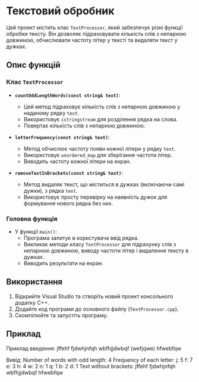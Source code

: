 # Текстовий обробник

Цей проект містить клас `TextProcessor`, який забезпечує різні функції обробки тексту. Він дозволяє підраховувати кількість слів з непарною довжиною, обчислювати частоту літер у тексті та видаляти текст у дужках.

## Опис функцій

### Клас `TextProcessor`

- **`countOddLengthWords(const string& text)`**:

  - Цей метод підраховує кількість слів з непарною довжиною у наданому рядку `text`.
  - Використовує `istringstream` для розділення рядка на слова.
  - Повертає кількість слів з непарною довжиною.

- **`letterFrequency(const string& text)`**:

  - Метод обчислює частоту появи кожної літери у рядку `text`.
  - Використовує `unordered_map` для зберігання частоти літер.
  - Виводить частоту кожної літери на екран.

- **`removeTextInBrackets(const string& text)`**:
  - Метод видаляє текст, що міститься в дужках (включаючи самі дужки), з рядка `text`.
  - Використовує просту перевірку на наявність дужок для формування нового рядка без них.

### Головна функція

- У функції `main()`:
  - Програма запитує в користувача ввід рядка.
  - Викликає методи класу `TextProcessor` для підрахунку слів з непарною довжиною, виводу частоти літер і видалення тексту в дужках.
  - Виводить результати на екран.

## Використання

1. Відкрийте Visual Studio та створіть новий проект консольного додатку C++.
2. Додайте код програми до основного файлу (`TextProcessor.cpp`).
3. Скомпілюйте та запустіть програму.

## Приклад

Приклад введення:
jffehf fjdwhjnfqh wbfhjjdwbqf (wefjqwe) hfwebfqw

Вивід:
Number of words with odd length: 4
Frequency of each letter: j: 5 f: 7 e: 3 h: 4 w: 2 n: 1 q: 1 b: 2 d: 1
Text without brackets: jffehf fjdwhjnfqh wbfhjjdwbqf hfwebfqw
